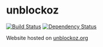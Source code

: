 # unblockoz

[![Build Status](https://travis-ci.org/cryptoaustralia/unblockoz.svg?branch=master)](https://travis-ci.org/cryptoaustralia/unblockoz)
[![Dependency Status](https://gemnasium.com/badges/github.com/cryptoaustralia/unblockoz.svg)](https://gemnasium.com/github.com/cryptoaustralia/unblockoz)

Website hosted on [unblockoz.org](https://unblockoz.org)
